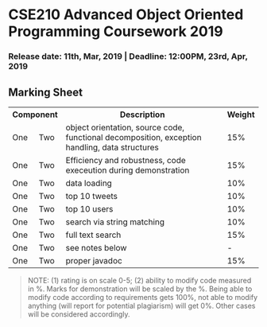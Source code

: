 # CSE210 Advanced Object Oriented Programming Coursework 2019
### Release date: 11th, Mar, 2019 | Deadline: 12:00PM, 23rd, Apr, 2019





## Marking Sheet

<table>
  <tr>
    <th colspan="2">Component</th>
    <th>Description</th>
    <th>Weight</th>
  </tr>
  <tr>
    <td>One</td>
    <td>Two</td>
    <td>object orientation, source code, functional decomposition, exception handling,  data structures</td>
    <td>15%</td>
  </tr>
  <tr>
    <td>One</td>
    <td>Two</td>
    <td>Efficiency and robustness, code execeution during demonstration</td>
    <td>15%</td>
  </tr>
  <tr>
    <td>One</td>
    <td>Two</td>
    <td>data loading</td>
    <td>10%</td>
  </tr>
  <tr>
    <td>One</td>
    <td>Two</td>
    <td>top 10 tweets</td>
    <td>10%</td>
  </tr>
  <tr>
    <td>One</td>
    <td>Two</td>
    <td>top 10 users</td>
    <td>10%</td>
  </tr>
  <tr>
    <td>One</td>
    <td>Two</td>
    <td>search via string matching</td>
    <td>10%</td>
  </tr>
  <tr>
    <td>One</td>
    <td>Two</td>
    <td>full text search</td>
    <td>15%</td>
  </tr>
  <tr>
    <td>One</td>
    <td>Two</td>
    <td>see notes below</td>
    <td>-</td>
  </tr>
  <tr>
    <td>One</td>
    <td>Two</td>
    <td>proper javadoc</td>
    <td>15%</td>
  </tr>

</table>

> NOTE: (1) rating is on scale 0-5; (2) ability to modify code measured in %. Marks for demonstration will be scaled by the %. Being able to modify code according to requirements gets 100%, not able to modify anything (will report for potential plagiarism) will get 0%. Other cases will be considered accordingly.